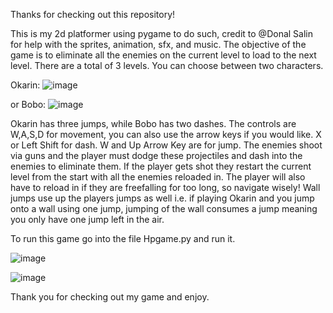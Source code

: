 Thanks for checking out this repository!

This is my 2d platformer using pygame to do such, credit to @Donal Salin for help with the sprites, animation, sfx, and music.
The objective of the game is to eliminate all the enemies on the current level to load to the next level. There are a total of 3 levels.
You can choose between two characters.

Okarin:
![image](https://github.com/user-attachments/assets/e2b1d1a7-b9be-4fc7-b4b9-7a14312547e0)

or Bobo:
![image](https://github.com/user-attachments/assets/9a396a6e-2de6-4ae5-ae1a-d432168f4180)

Okarin has three jumps, while Bobo has two dashes.
The controls are W,A,S,D for movement, you can also use the arrow keys if you would like. X or Left Shift for dash.  W and Up Arrow Key are for jump.
The enemies shoot via guns and the player must dodge these projectiles and dash into the enemies to eliminate them.
If the player gets shot they restart the current level from the start with all the enemies reloaded in.
The player will also have to reload in if they are freefalling for too long, so navigate wisely!
Wall jumps use up the players jumps as well i.e. if playing Okarin and you jump onto a wall using one jump, jumping of the wall consumes a jump meaning you only have one jump left in the air.

To run this game go into the file Hpgame.py and run it.

![image](https://github.com/user-attachments/assets/16364cfe-eff9-493d-9dc0-532a1a8261c0)

![image](https://github.com/user-attachments/assets/bb413956-17fc-4644-a123-f0b743f92c72)

Thank you for checking out my game and enjoy.
